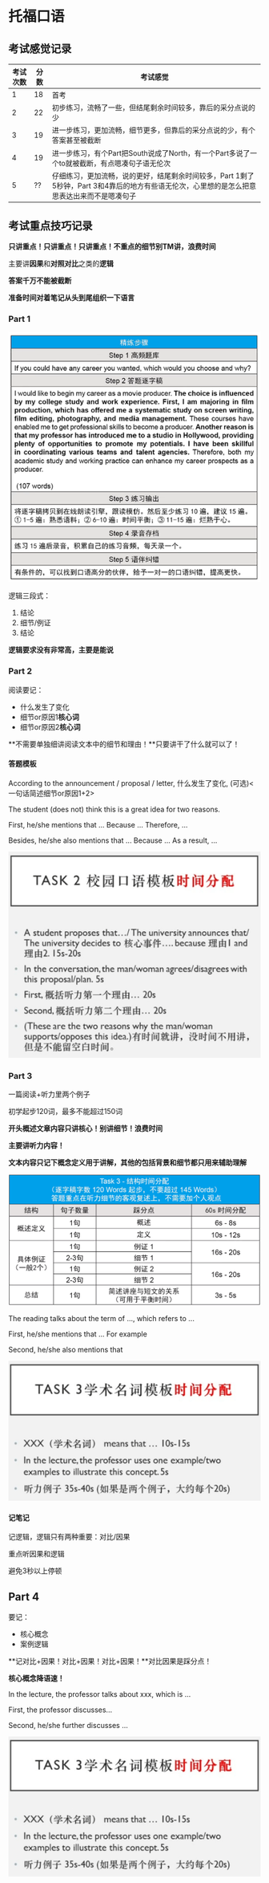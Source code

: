 # 托福口语

## 考试感觉记录

考试次数|分数|考试感觉
-|-|-
1|18|首考
2|22|初步练习，流畅了一些，但结尾剩余时间较多，靠后的采分点说的少
3|19|进一步练习，更加流畅，细节更多，但靠后的采分点说的少，有个答案甚至被截断
4|19|进一步练习，有个Part把South说成了North，有一个Part多说了一个to就被截断，有点嗯凑句子语无伦次
5|??|仔细练习，更加流畅，说的更好，结尾剩余时间较多，Part 1剩了5秒钟，Part 3和4靠后的地方有些语无伦次，心里想的是怎么把意思表达出来而不是嗯凑句子

## 考试重点技巧记录

**只讲重点！只讲重点！只讲重点！不重点的细节别TM讲，浪费时间**

主要讲**因果**和**对照对比**之类的**逻辑**

**答案千万不能被截断**

**准备时间对着笔记从头到尾组织一下语言**

### Part 1

![](./TOEFL/Speaking.png)

逻辑三段式：
1. 结论
2. 细节/例证
3. 结论

**逻辑要求没有非常高，主要是能说**

### Part 2

阅读要记：
* 什么发生了变化
* 细节or原因1**核心词**
* 细节or原因2**核心词**

**不需要单独细讲阅读文本中的细节和理由！**只要讲干了什么就可以了！

#### 答题模板

According to the announcement / proposal / letter, 什么发生了变化, (可选)<一句话简述细节or原因1+2>

The student (does not) think this is a great idea for two reasons.

First, he/she mentions that ... Because ... Therefore, ...

Besides, he/she also mentions that ... Because ... As a result, ...

![](./TOEFL/SpeakingT2.png)

### Part 3

一篇阅读+听力里两个例子

初学起步120词，最多不能超过150词

**开头概述文章内容只讲核心！别讲细节！浪费时间**

**主要讲听力内容！**

**文本内容只记下概念定义用于讲解，其他的包括背景和细节都只用来辅助理解**

![](./TOEFL/SpeakingP3.png)

The reading talks about the term of ..., which refers to ...

First, he/she mentions that ... For example

Second, he/she also mentions that

![](./TOEFL/SpeakingT3.png)

#### 记笔记

记逻辑，逻辑只有两种重要：对比/因果

重点听因果和逻辑

避免3秒以上停顿

## Part 4

要记：
* 核心概念
* 案例逻辑

**记对比+因果！对比+因果！对比+因果！**对比因果是踩分点！

**核心概念降语速！**

In the lecture, the professor talks about xxx, which is ...

First, the professor discusses...

Second, he/she further discusses ...

![](./TOEFL/SpeakingT3.png)
